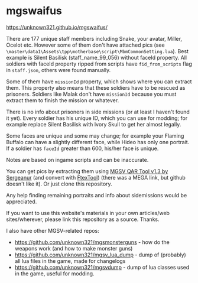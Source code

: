 # mgswaifus
https://unknown321.github.io/mgswaifus/

There are 177 unique staff members including Snake, your avatar, Miller, Ocelot etc. However some of them don't have attached pics (see `\master\data1\Assets\tpp\motherbase\script\MbmCommonSetting.lua`). Best example is Silent Basilisk (staff_name_99_056) without faceId property. All soldiers with faceId property ripped from scripts have `fid_from_scripts` flag in `staff.json`, others were found manually.

Some of them have `missionId` property, which shows where you can extract them. This property also means that these soldiers have to be rescued as prisoners. Soldiers like Malak don't have `missionId` because you must extract them to finish the mission or whatever.

There is no info about prisoners in side missions (or at least I haven't found it yet).
Every soldier has his unique ID, which you can use for modding; for example replace Silent Basilisk with Ivory Skull to get her almost legally.

Some faces are unique and some may change; for example your Flaming Buffalo can have a slightly different face, while Hideo has only one portrait. If a soldier has `faceId` greater than 600, his/her face is unique.

Notes are based on ingame scripts and can be inaccurate.

You can get pics by extracting them using <a href="https://www.dropbox.com/s/0rtpumx2mxsjaby/MGSV_QAR_Tool.rar?dl=0">MGSV QAR Tool v1.3 by Sergeanur</a> (and convert with <a href="https://github.com/Atvaark/FtexTool">FtexTool</a>) (there was a MEGA link, but github doesn't like it). Or just clone this repository.

Any help finding remaining portraits and info about sidemissions would be appreciated.

If you want to use this website's materials in your own articles/web sites/wherever, please link this repository as a source. Thanks.

I also have other MGSV-related repos:

 * https://github.com/unknown321/mgsmonsterguns - how do the weapons work (and how to make monster guns)
 * https://github.com/unknown321/mgsv_lua_dump - dump of (probably) all lua files in the game, made for changelogs
 * https://github.com/unknown321/mgsvdump - dump of lua classes used in the game, useful for modding.
